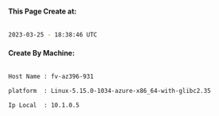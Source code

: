 
   
#### This Page Create at:

```bash

2023-03-25 - 18:38:46 UTC

```

#### Create By Machine:

```bash

Host Name : fv-az396-931

platform  : Linux-5.15.0-1034-azure-x86_64-with-glibc2.35

Ip Local  : 10.1.0.5

```

